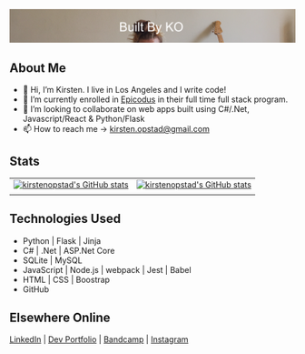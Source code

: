   <!---
  kirstenopstad/kirstenopstad is a ✨ special ✨ repository because its `README.md` (this file) appears on your GitHub profile.
  You can click the Preview link to take a look at your changes.
  --->


[![Header](img/ko-couch.png)](https://kirstenopstad.github.io/portfolio/)
## About Me
- 👋 Hi, I’m Kirsten. I live in Los Angeles and I write code!
- 🌱 I’m currently enrolled in [Epicodus](https://www.epicodus.com/) in their full time full stack program.
- 💞️ I’m looking to collaborate on web apps built using C#/.Net, Javascript/React & Python/Flask
- 📫 How to reach me -> kirsten.opstad@gmail.com

## Stats
| | |
|:---:|:---:|
| [![kirstenopstad's GitHub stats](https://github-readme-stats.vercel.app/api?username=kirstenopstad&theme=dark&show_icons=true)](https://github.com/anuraghazra/github-readme-stats) | [![kirstenopstad's GitHub stats](https://github-readme-stats.vercel.app/api/top-langs?username=kirstenopstad&theme=dark&show_icons=true&locale=en&layout=compact)](https://github.com/anuraghazra/github-readme-stats) |
| | |

## Technologies Used
* Python | Flask | Jinja
* C# | .Net | ASP.Net Core
* SQLite | MySQL
* JavaScript | Node.js | webpack | Jest | Babel
* HTML | CSS | Boostrap
* GitHub


## Elsewhere Online

[LinkedIn](https://www.linkedin.com/in/kirstenopstad/) |  [Dev Portfolio](https://kirstenopstad.github.io/portfolio/) | [Bandcamp](https://kirstenopstad.bandcamp.com/) | [Instagram](https://www.instagram.com/kirstenopstad/) 
